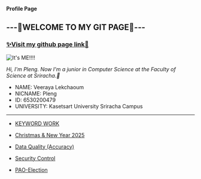 **Profile Page**
## ---💖WELCOME TO MY GIT PAGE💖---
### [✨Visit my github page link🌸](https://valin4637.github.io/)



![It's ME!!!!](image/image2.jpg)




*Hi, I'm Pleng. Now I'm a junior in Computer Science at the Faculty of Science at Sriracha.🍡*

- NAME: Veeraya Lekchaoum
- NICNAME: Pleng
- ID: 6530200479
- UNIVERSITY: Kasetsart University Sriracha Campus



-----------------------------------------------------------------------------------------------------------
- [KEYWORD WORK](risk_transference.md)


- [Christmas & New Year 2025](e-card.md)


- [Data Quality (Accuracy)](accuracy.md)


- [Security Control](security-control.md)


- [PAO-Election](pao-election.md)
